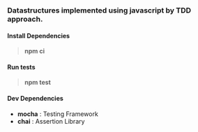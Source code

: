 ### Datastructures implemented using javascript by TDD approach.
#### Install Dependencies
> **npm ci**

#### Run tests
> **npm test** 

#### Dev Dependencies
+ **mocha** : Testing Framework
+ **chai** : Assertion Library
